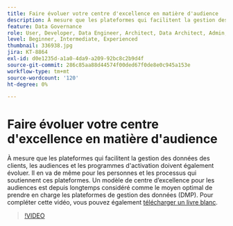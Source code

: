 ```yaml
---
title: Faire évoluer votre centre d'excellence en matière d'audience
description: À mesure que les plateformes qui facilitent la gestion des données des clients, les audiences et les programmes d'activation doivent également évoluer. Il en va de même pour les personnes et les processus qui soutiennent ces plateformes. Un modèle de centre d’excellence pour les audiences est depuis longtemps considéré comme le moyen optimal de prendre en charge les plateformes de gestion des données (DMP).
feature: Data Governance
role: User, Developer, Data Engineer, Architect, Data Architect, Admin, Leader
level: Beginner, Intermediate, Experienced
thumbnail: 336938.jpg
jira: KT-8864
exl-id: d0e1235d-a1a0-4da9-a209-92bc8c2b9d4f
source-git-commit: 286c85aa88d44574f00ded67f0de8e0c945a153e
workflow-type: tm+mt
source-wordcount: '120'
ht-degree: 0%

---
```


# Faire évoluer votre centre d&#39;excellence en matière d&#39;audience

À mesure que les plateformes qui facilitent la gestion des données des clients, les audiences et les programmes d&#39;activation doivent également évoluer. Il en va de même pour les personnes et les processus qui soutiennent ces plateformes. Un modèle de centre d’excellence pour les audiences est depuis longtemps considéré comme le moyen optimal de prendre en charge les plateformes de gestion des données (DMP). Pour compléter cette vidéo, vous pouvez également [télécharger un livre blanc](assets/whitepaper-evolving-the-audience-center-of-excellence.pdf).

>[!VIDEO](https://video.tv.adobe.com/v/336938/?learn=on&enablevpops)

